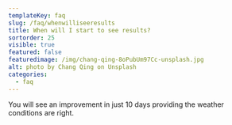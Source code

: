 ```yaml
---
templateKey: faq
slug: /faq/whenwilliseeresults
title: When will I start to see results?
sortorder: 25
visible: true
featured: false
featuredimage: /img/chang-qing-8oPubUm97Cc-unsplash.jpg
alt: photo by Chang Qing on Unsplash
categories:
  - faq
---
```


You will see an improvement in just 10 days providing the weather conditions are right.